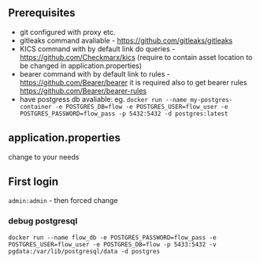 ## Prerequisites

* git configured with proxy etc.
* gitleaks command avaliable - https://github.com/gitleaks/gitleaks
* KICS command with by default link do queries - https://github.com/Checkmarx/kics (require to contain asset location to be changed in application.properties)
* bearer command with by default link to rules - https://github.com/Bearer/bearer it is required also to get bearer rules https://github.com/Bearer/bearer-rules
* have postgress db avaliable: eg. `docker run --name my-postgres-container -e POSTGRES_DB=flow -e POSTGRES_USER=flow_user -e POSTGRES_PASSWORD=flow_pass -p 5432:5432 -d postgres:latest`

## application.properties
 change to your needs

## First login
`admin:admin` - then forced change

### debug postgresql
```shell
docker run --name flow_db -e POSTGRES_PASSWORD=flow_pass -e POSTGRES_USER=flow_user -e POSTGRES_DB=flow -p 5433:5432 -v pgdata:/var/lib/postgresql/data -d postgres
```
